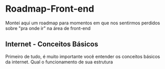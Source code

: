 # Roadmap-Front-end
Montei aqui um roadmap para momentos em que nos sentirmos perdidos sobre "pra onde ir" na área de front-end

<h2>Internet - Conceitos Básicos</h2>
<p>Primeiro de tudo, é muito importante você entender os conceitos básicos da internet. Qual o funcionamento de sua estrutura</p>

